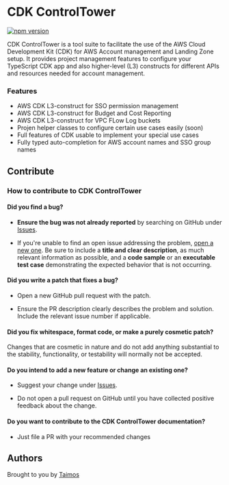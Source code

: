 # CDK ControlTower

[![npm version](https://badge.fury.io/js/@taimos%2Fcdk-controltower.svg)](https://badge.fury.io/js/@taimos%2Fcdk-controltower)

CDK ControlTower is a tool suite to facilitate the use of the AWS Cloud Development Kit (CDK) for AWS Account management and Landing Zone setup. It provides project management features to configure your TypeScript CDK app and also higher-level (L3) constructs for different APIs and resources needed for account management.

### Features

- AWS CDK L3-construct for SSO permission management
- AWS CDK L3-construct for Budget and Cost Reporting
- AWS CDK L3-construct for VPC FLow Log buckets
- Projen helper classes to configure certain use cases easily (soon)
- Full features of CDK usable to implement your special use cases
- Fully typed auto-completion for AWS account names and SSO group names


## Contribute

### How to contribute to CDK ControlTower

#### **Did you find a bug?**

* **Ensure the bug was not already reported** by searching on GitHub under [Issues](https://github.com/taimos/cdk-controltower/issues).

* If you're unable to find an open issue addressing the problem, [open a new one](https://github.com/taimos/cdk-controltower/issues/new). Be sure to include a **title and clear description**, as much relevant information as possible, and a **code sample** or an **executable test case** demonstrating the expected behavior that is not occurring.

#### **Did you write a patch that fixes a bug?**

* Open a new GitHub pull request with the patch.

* Ensure the PR description clearly describes the problem and solution. Include the relevant issue number if applicable.

#### **Did you fix whitespace, format code, or make a purely cosmetic patch?**

Changes that are cosmetic in nature and do not add anything substantial to the stability, functionality, or testability will normally not be accepted.

#### **Do you intend to add a new feature or change an existing one?**

* Suggest your change under [Issues](https://github.com/taimos/cdk-controltower/issues).

* Do not open a pull request on GitHub until you have collected positive feedback about the change.

#### **Do you want to contribute to the CDK ControlTower documentation?**

* Just file a PR with your recommended changes

## Authors

Brought to you by [Taimos](https://taimos.de)
